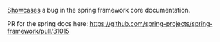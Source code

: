 [Showcases](src/test/kotlin/de/strasser/peter/aopkotlinanybug/AopKotlinAnyBugApplicationTests.kt) a bug in the spring framework core documentation.

PR for the spring docs here: https://github.com/spring-projects/spring-framework/pull/31015